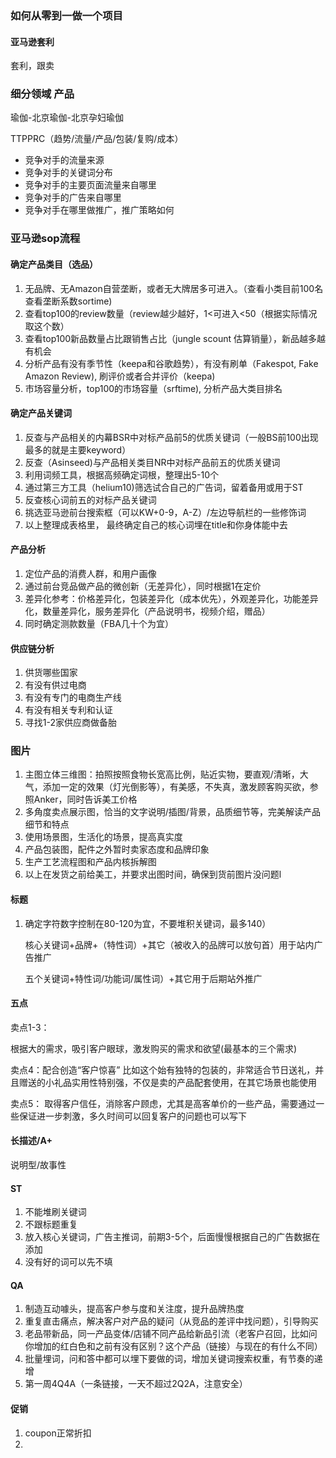 ### 如何从零到一做一个项目 

#### 亚马逊套利

套利，跟卖



### 细分领域 产品

瑜伽-北京瑜伽-北京孕妇瑜伽

TTPPRC（趋势/流量/产品/包装/复购/成本）

- 竞争对手的流量来源
- 竞争对手的关键词分布
- 竞争对手的主要页面流量来自哪里
- 竞争对手的广告来自哪里
- 竞争对手在哪里做推广，推广策略如何

### 亚马逊sop流程

#### 确定产品类目（选品）

1. 无品牌、无Amazon自营垄断，或者无大牌居多可进入。（查看小类目前100名查看垄断系数sortime)
2. 查看top100的review数量（review越少越好，1<可进入<50（根据实际情况取这个数）
3. 查看top100新品数量占比跟销售占比（jungle scount 估算销量），新品越多越有机会
4. 分析产品有没有季节性（keepa和谷歌趋势），有没有刷单（Fakespot, Fake Amazon Review), 刷评价或者合并评价（keepa)
5. 市场容量分析，top100的市场容量（srftime), 分析产品大类目排名

#### 确定产品关键词

1. 反查与产品相关的内幕BSR中对标产品前5的优质关键词（一般BS前100出现最多的就是主要keyword）
2. 反查（Asinseed)与产品相关类目NR中对标产品前五的优质关键词
3. 利用词频工具，根据高频确定词根，整理出5-10个
4. 通过第三方工具（helium10)筛选试合自己的广告词，留着备用或用于ST
5. 反查核心词前五的对标产品关键词
6. 挑选亚马逊前台搜索框（可以KW+0-9，A-Z）/左边导航栏的一些修饰词
7. 以上整理成表格里， 最终确定自己的核心词埋在title和你身体能中去

#### 产品分析

1.  定位产品的消费人群，和用户画像
2. 通过前台竞品做产品的微创新（无差异化），同时根据1在定价
3. 差异化参考：价格差异化，包装差异化（成本优先），外观差异化，功能差异化，数量差异化，服务差异化（产品说明书，视频介绍，赠品）
4. 同时确定测款数量（FBA几十个为宜）

#### 供应链分析

1.  供货哪些国家
2. 有没有供过电商
3. 有没有专门的电商生产线
4. 有没有相关专利和认证
5. 寻找1-2家供应商做备胎

### 图片

1. 主图立体三维图：拍照按照食物长宽高比例，贴近实物，要直观/清晰，大气，添加一定的效果（灯光倒影等），有美感，不失真，激发顾客购买欲，参照Anker，同时告诉美工价格
2. 多角度卖点展示图，恰当的文字说明/插图/背景，品质细节等，完美解读产品细节和特点
3. 使用场景图，生活化的场景，提高真实度
4. 产品包装图，配件之外暂时卖家态度和品牌印象
5. 生产工艺流程图和产品内核拆解图
6. 以上在发货之前给美工，并要求出图时间，确保到货前图片没问题l

#### 标题

1. 确定字符数字控制在80-120为宜，不要堆积关键词，最多140）

   核心关键词+品牌+（特性词）+其它（被收入的品牌可以放句首）用于站内广告推广

   五个关键词+特性词/功能词/属性词）+其它用于后期站外推广

#### 五点

卖点1-3：

根据大的需求，吸引客户眼球，激发购买的需求和欲望(最基本的三个需求)

卖点4：配合创造“客户惊喜” 比如这个始有独特的包装的，非常适合节日送礼，并且赠送的小礼品实用性特别强，不仅是卖的产品配套使用，在其它场景也能使用

卖点5： 取得客户信任，消除客户顾虑，尤其是高客单价的一些产品，需要通过一些保证进一步刺激，多久时间可以回复客户的问题也可以写下

#### 长描述/A+

说明型/故事性

#### ST

1. 不能堆刷关键词
2. 不跟标题重复
3. 放入核心关键词，广告主推词，前期3-5个，后面慢慢根据自己的广告数据在添加
4. 没有好的词可以先不填

#### QA

1. 制造互动噱头，提高客户参与度和关注度，提升品牌热度
2. 重复直击痛点，解决客户对产品的疑问（从竞品的差评中找问题），引导购买
3. 老品带新品，同一产品变体/店铺不同产品给新品引流（老客户召回，比如问你增加的红白色和之前有没有区别？这个产品（链接）与现在的有什么不同）
4. 批量埋词，问和答中都可以埋下要做的词，增加关键词搜索权重，有节奏的递增
5. 第一周4Q4A（一条链接，一天不超过2Q2A，注意安全）

#### 促销

1. coupon正常折扣
2. 







